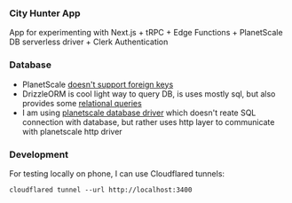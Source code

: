 ### City Hunter App
App for experimenting with Next.js + tRPC + Edge Functions + PlanetScale DB serverless driver + Clerk Authentication 

### Database
- PlanetScale [doesn't support foreign keys](https://planetscale.com/docs/learn/operating-without-foreign-key-constraints)
- DrizzleORM is cool light way to query DB, is uses mostly sql, but also provides some [relational queries](https://orm.drizzle.team/docs/rqb)
- I am using [planetscale database driver](https://github.com/drizzle-team/drizzle-orm/blob/main/drizzle-orm/src/mysql-core/README.md) which doesn't reate SQL connection with database, but rather uses http layer to communicate with planetscale http driver

### Development
For testing locally on phone, I can use Cloudflared tunnels:
```shell
cloudflared tunnel --url http://localhost:3400
```
